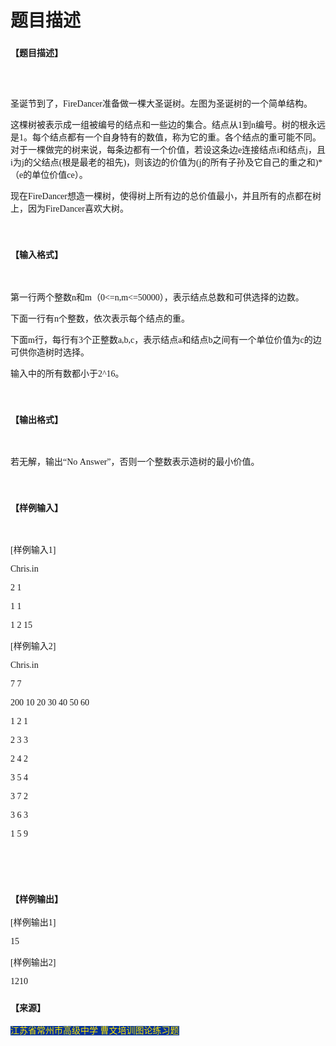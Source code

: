 # 题目描述


<h3>
<span style="font-family:&#39;Microsoft YaHei&#39;;font-size:14px;">【题目描述】</span> 
</h3>
<p>
<img src="/upload/image/20120927/20120927172603_67712.png" alt=""/> 
</p>
<p>
<br/>
</p>
<p>
<span style="font-family:&#39;Microsoft YaHei&#39;;font-size:14px;">圣诞节到了，FireDancer准备做一棵大圣诞树。左图为圣诞树的一个简单结构。</span> 
</p>
<p>
<span style="font-family:&#39;Microsoft YaHei&#39;;font-size:14px;">这棵树被表示成一组被编号的结点和一些边的集合。结点从1到n编号。树的根永远是1。每个结点都有一个自身特有的数值，称为它的重。各个结点的重可能不同。对于一棵做完的树来说，每条边都有一个价值，若设这条边e连接结点i和结点j，且i为j的父结点(根是最老的祖先)，则该边的价值为(j的所有子孙及它自己的重之和)*（e的单位价值ce）。</span> 
</p>
<p>
<span style="font-family:&#39;Microsoft YaHei&#39;;font-size:14px;">现在FireDancer想造一棵树，使得树上所有边的总价值最小，并且所有的点都在树上，因为FireDancer喜欢大树。</span> 
</p>
<p>
<br/>
</p>
<h3>
<span style="font-family:&#39;Microsoft YaHei&#39;;font-size:14px;">【输入格式】</span> 
</h3>
<p>
<br/>
</p>
<p>
<span style="font-family:&#39;Microsoft YaHei&#39;;font-size:14px;">第一行两个整数n和m（0&lt;=n,m&lt;=50000），表示结点总数和可供选择的边数。</span> 
</p>
<p>
<span style="font-family:&#39;Microsoft YaHei&#39;;font-size:14px;">下面一行有n个整数，依次表示每个结点的重。</span> 
</p>
<p>
<span style="font-family:&#39;Microsoft YaHei&#39;;font-size:14px;">下面m行，每行有3个正整数a,b,c，表示结点a和结点b之间有一个单位价值为c的边可供你造树时选择。</span> 
</p>
<p>
<span style="font-family:&#39;Microsoft YaHei&#39;;font-size:14px;">输入中的所有数都小于2^16。</span> 
</p>
<p>
<br/>
</p>
<h3>
<span style="font-family:&#39;Microsoft YaHei&#39;;font-size:14px;">【输出格式】</span> 
</h3>
<p>
<br/>
</p>
<p>
<span style="font-family:&#39;Microsoft YaHei&#39;;font-size:14px;">若无解，输出“No Answer”，否则一个整数表示造树的最小价值。</span> 
</p>
<p>
<br/>
</p>
<h3>
<span style="font-family:&#39;Microsoft YaHei&#39;;font-size:14px;">【样例输入】</span> 
</h3>
<p>
<br/>
</p>
<p>
<span style="font-family:&#39;Microsoft YaHei&#39;;font-size:14px;">[样例输入1]</span> 
</p>
<p>
<span style="font-family:&#39;Microsoft YaHei&#39;;font-size:14px;">Chris.in</span> 
</p>
<p>
<span style="font-family:&#39;Microsoft YaHei&#39;;font-size:14px;">2 1</span> 
</p>
<p>
<span style="font-family:&#39;Microsoft YaHei&#39;;font-size:14px;">1 1</span> 
</p>
<p>
<span style="font-family:&#39;Microsoft YaHei&#39;;font-size:14px;">1 2 15</span> 
</p>
<p>
<span style="font-family:&#39;Microsoft YaHei&#39;;font-size:14px;">[样例输入2]</span> 
</p>
<p>
<span style="font-family:&#39;Microsoft YaHei&#39;;font-size:14px;">Chris.in</span> 
</p>
<p>
<span style="font-family:&#39;Microsoft YaHei&#39;;font-size:14px;">7 7</span> 
</p>
<p>
<span style="font-family:&#39;Microsoft YaHei&#39;;font-size:14px;">200 10 20 30 40 50 60</span> 
</p>
<p>
<span style="font-family:&#39;Microsoft YaHei&#39;;font-size:14px;">1 2 1</span> 
</p>
<p>
<span style="font-family:&#39;Microsoft YaHei&#39;;font-size:14px;">2 3 3</span> 
</p>
<p>
<span style="font-family:&#39;Microsoft YaHei&#39;;font-size:14px;">2 4 2</span> 
</p>
<p>
<span style="font-family:&#39;Microsoft YaHei&#39;;font-size:14px;">3 5 4</span> 
</p>
<p>
<span style="font-family:&#39;Microsoft YaHei&#39;;font-size:14px;">3 7 2</span> 
</p>
<p>
<span style="font-family:&#39;Microsoft YaHei&#39;;font-size:14px;">3 6 3</span> 
</p>
<p>
<span style="font-family:&#39;Microsoft YaHei&#39;;font-size:14px;">1 5 9</span> 
</p>
<p>
<br/>
</p>
<p>
<br/>
</p>
<h3>
<span style="font-family:&#39;Microsoft YaHei&#39;;font-size:14px;">【样例输出】</span> 
</h3>
<div>
<p>
<span style="font-family:&#39;Microsoft YaHei&#39;;font-size:14px;">[样例输出1]</span> 
</p>
<p>
<span style="font-family:&#39;Microsoft YaHei&#39;;font-size:14px;">15</span> 
</p>
<p>
<span style="font-family:&#39;Microsoft YaHei&#39;;font-size:14px;">[样例输出2]</span> 
</p>
<p>
<span style="font-family:&#39;Microsoft YaHei&#39;;font-size:14px;">1210</span> 
</p>
</div>
<h3>
<span style="font-family:&#39;Microsoft YaHei&#39;;font-size:14px;">【来源】</span> 
</h3>
<p>
<span style="font-family:&#39;Microsoft YaHei&#39;;font-size:14px;background-color:#003399;color:#FFE500;">江苏省常州市高级中学 曹文培训图论练习题</span> 
</p>
